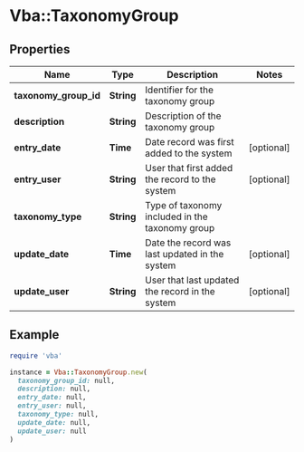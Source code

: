 # Vba::TaxonomyGroup

## Properties

| Name | Type | Description | Notes |
| ---- | ---- | ----------- | ----- |
| **taxonomy_group_id** | **String** | Identifier for the taxonomy group |  |
| **description** | **String** | Description of the taxonomy group |  |
| **entry_date** | **Time** | Date record was first added to the system | [optional] |
| **entry_user** | **String** | User that first added the record to the system | [optional] |
| **taxonomy_type** | **String** | Type of taxonomy included in the taxonomy group |  |
| **update_date** | **Time** | Date the record was last updated in the system | [optional] |
| **update_user** | **String** | User that last updated the record in the system | [optional] |

## Example

```ruby
require 'vba'

instance = Vba::TaxonomyGroup.new(
  taxonomy_group_id: null,
  description: null,
  entry_date: null,
  entry_user: null,
  taxonomy_type: null,
  update_date: null,
  update_user: null
)
```

